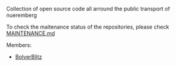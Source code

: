 Collection of open source code all arround the public transport of nueremberg

To check the maitenance status of the repositories, please check [MAINTENANCE.md](https://github.com/Public-Transport-Nuremberg/.github/blob/main/MAINTENANCE.md)

Members: 
- [BolverBlitz](https://github.com/BolverBlitz)